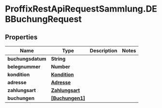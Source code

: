 # ProffixRestApiRequestSammlung.DEBBuchungRequest

## Properties
Name | Type | Description | Notes
------------ | ------------- | ------------- | -------------
**buchungsdatum** | **String** |  | 
**belegnummer** | **Number** |  | 
**kondition** | [**Kondition**](Kondition.md) |  | 
**adresse** | [**Adresse**](Adresse.md) |  | 
**zahlungsart** | [**Zahlungsart**](Zahlungsart.md) |  | 
**buchungen** | [**[Buchungen1]**](Buchungen1.md) |  | 


